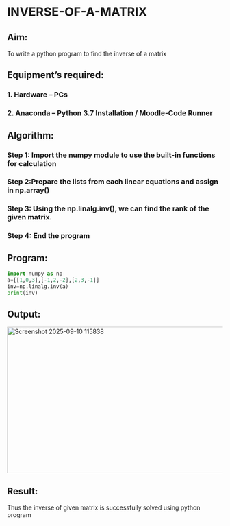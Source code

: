 # INVERSE-OF-A-MATRIX
## Aim:
To write a python program to find the inverse of a matrix
## Equipment’s required:
### 1. 	Hardware – PCs
### 2. 	Anaconda – Python 3.7 Installation / Moodle-Code Runner
## Algorithm:
### Step 1: Import the numpy module to use the built-in functions for calculation
### Step 2:Prepare the lists from each linear equations and assign in np.array()
### Step 3: Using the np.linalg.inv(), we can find the rank of the given matrix.
### Step 4: End the program
## Program:
```python
import numpy as np
a=[[1,0,3],[-1,2,-2],[2,3,-1]]
inv=np.linalg.inv(a)
print(inv)
```
## Output:
<img width="1279" height="341" alt="Screenshot 2025-09-10 115838" src="https://github.com/user-attachments/assets/b2feeb6c-ac06-448c-97a1-a28d47cf4af8" />

## Result:
Thus the inverse of given matrix is successfully solved using python program

